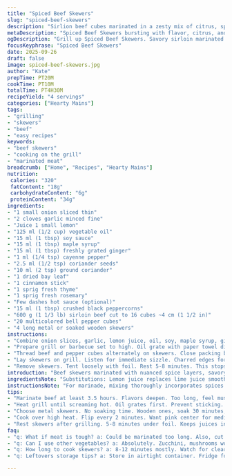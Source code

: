 ```yaml
---
title: "Spiced Beef Skewers"
slug: "spiced-beef-skewers"
description: "Sirlion beef cubes marinated in a zesty mix of citrus, spices, fresh herbs, and honey. Seared over high heat charcoal or grill pan. Paired with colorful bell pepper chunks. Simple protein craving hit fast. No nuts dairy eggs. Subtle heat from cayenne replaces clove. Coriander swap for cumin adds sharp earthiness. Citrus lime bright, balanced by honey’s caramel notes. Quick char with gentle turning signals doneness. Resting post-cook locks juices. Flexible marinade time if rushed. Gives about 4 servings."
metaDescription: "Spiced Beef Skewers bursting with flavor, citrus, and spices. Quick and satisfying grill recipe perfect for any gathering."
ogDescription: "Grill up Spiced Beef Skewers. Savory sirloin marinated with bright citrus and rich spices. Perfect for any barbecue or weeknight dinner."
focusKeyphrase: "Spiced Beef Skewers"
date: 2025-09-26
draft: false
image: spiced-beef-skewers.jpg
author: "Kate"
prepTime: PT20M
cookTime: PT10M
totalTime: PT4H30M
recipeYield: "4 servings"
categories: ["Hearty Mains"]
tags:
- "grilling"
- "skewers"
- "beef"
- "easy recipes"
keywords:
- "beef skewers"
- "cooking on the grill"
- "marinated meat"
breadcrumb: ["Home", "Recipes", "Hearty Mains"]
nutrition: 
 calories: "320"
 fatContent: "18g"
 carbohydrateContent: "6g"
 proteinContent: "34g"
ingredients:
- "1 small onion sliced thin"
- "2 cloves garlic minced fine"
- "Juice 1 small lemon"
- "125 ml (1/2 cup) vegetable oil"
- "15 ml (1 tbsp) soy sauce"
- "15 ml (1 tbsp) maple syrup"
- "15 ml (1 tbsp) freshly grated ginger"
- "1 ml (1/4 tsp) cayenne pepper"
- "2.5 ml (1/2 tsp) coriander seeds"
- "10 ml (2 tsp) ground coriander"
- "1 dried bay leaf"
- "1 cinnamon stick"
- "1 sprig fresh thyme"
- "1 sprig fresh rosemary"
- "Few dashes hot sauce (optional)"
- "15 ml (1 tbsp) crushed black peppercorns"
- "600 g (1 1/3 lb) sirloin beef cut to 16 cubes ~4 cm (1 1/2 in)"
- "20 multicolored bell pepper cubes"
- "4 long metal or soaked wooden skewers"
instructions:
- "Combine onion slices, garlic, lemon juice, oil, soy, maple syrup, ginger in a sturdy bowl. Toss in cayenne, coriander seeds lightly crushed, ground coriander. Add bay leaf, cinnamon stick, thyme, rosemary, some hot sauce if you dare, cracked peppercorns. Stir well. In goes beef cubes. Press down. Cover tight. Refrigerate minimum 3.5 hours. Longer if time allows — flavor grows deep into meat fibers."
- "Prepare grill or barbecue set to high. Oil grate with paper towel dipped in oil—prevents stuck meat. When hot, grilling sounds start—a sizzling symphony."
- "Thread beef and pepper cubes alternately on skewers. Close packing but not crowding—better heat circulation."
- "Lay skewers on grill. Listen for immediate sizzle. Charred edges forming? Flip every 2 minutes, about 10 minutes total. Pink center shows medium-rare. If preferring more done, add 2-3 minutes. Use finger test for firmness or thermometer (~55C/130F rare, 60C/140F medium)."
- "Remove skewers. Tent loosely with foil. Rest 5-8 minutes. This stops juices fleeing, keeps meat juicy, tender. Serve immediately."
introduction: "Beef skewers marinated with nuanced spice layers, savory tang, subtle heat. Skip the usual clove; cayenne packs a modest punch without overpowering sweet maple notes. Lime juice slices through the richness, prevents meat from drying, acts as natural tenderizer but don’t marinate too long or protein turns mushy. Bell peppers add crunch, sweet freshness, and visual pop. Grilling over intense heat seals meat quickly, caramelizing edges that crunch, exuding smoky aroma. Crucial to oil your grill—prevents skewers becoming lost victims of the grates. Timing is guideline; watch for color changes and feel the meat’s springiness rather than rely solely on clocks. Improvisation helps: no rosemary, use oregano; no maple, honey still works but watch sweetness. If stuck indoors, cast iron pan masterfully substitutes. Learn to read meat, the smell, sound, and sight—best way to nail doneness every time."
ingredientsNote: "Substitutions: Lemon juice replaces lime juice smoothly, maintaining acidity. Maple syrup swapped instead of honey avoids bee products but still adds caramelization and sweetness. Cayenne delivers fiery brightness in lieu of the harder-to-find clove ground spice. Fresh herbs like thyme and rosemary build complexity; if missing rosemary, oregano or marjoram can slide right in. Soy sauce is key for that umami hit, but tamari or coconut aminos work for gluten sensitive. Crushed peppercorns lend crunch and fragrance; freshly ground preferred over pre-ground. Bell peppers — red, yellow, green — for color and natural sweetness contrast the meat’s savory depth. Using metal skewers avoids soaking time; if using wooden, soak for minimum 30 minutes to prevent burning. Cut beef evenly for consistent cook time, about 3.5-4 cm cubes—too small leads to dryness, too large can cause uneven cooking."
instructionsNote: "For marinade, mixing thoroughly incorporates spices and oils into the onions, garlic, and acids—this ensures every cube is evenly seasoned. Avoid marinating past 6 hours—acid breaks down protein too far, resulting in mushy texture. Heating grill well before cooking is essential; hot grates give immediate SIZZLE and that crusty sear you want. Oil grate with dampened cloth — prevents bind; little tip I learned over 20 years. Alternate meat and bell pepper cubes; peppers release moisture, help moderate cooking temperature around meat. Cooking time ranges from 8-12 minutes depending on heat source and skewer thickness. Flip frequently to avoid burning sugars in the marinade. Watch for juices running clear and firm resilience in meat via finger test to signal readiness. Resting meat off heat with foil retains juices—don’t skip. Serving fresh off skewers while warm highlights contrasting textures—the slight smokiness against cool fresh peppers. If grilling isn’t an option, pan-sear on high heat, finishing in very hot oven for 3-4 minutes. Skewers off, let’s eat."
tips:
- "Marinate beef at least 3.5 hours. Flavors deepen. Too long, feel mushy. Always feel meat before and after."
- "Heat grill until screaming hot. Oil grates first. Prevent sticking. No oil, no sizzle. Hear that sound?"
- "Choose metal skewers. No soaking time. Wooden ones, soak 30 minutes, don’t burn. Prevent charred sticks."
- "Cook over high heat. Flip every 2 minutes. Want pink center for medium-rare. Press for firmness. Thermometer helps too."
- "Rest skewers after grilling. 5-8 minutes under foil. Keeps juices in meat. Essential. Prevents dryness. Juicy texture."
faq:
- "q: What if meat is tough? a: Could be marinated too long. Also, cut evenly. Ideally 3.5-4 cm chunks. Uniform cooking."
- "q: Can I use other vegetables? a: Absolutely. Zucchini, mushrooms work. Change it up. Just balance moisture cooking."
- "q: How long to cook skewers? a: 8-12 minutes mostly. Watch for clear juices. Test with finger for bounce. Don't overcook."
- "q: Leftovers storage tips? a: Store in airtight container. Fridge for 3-4 days. Can freeze, but texture may change. Reheat gently."

---
```

